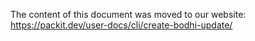 The content of this document was moved to our website: https://packit.dev/user-docs/cli/create-bodhi-update/
